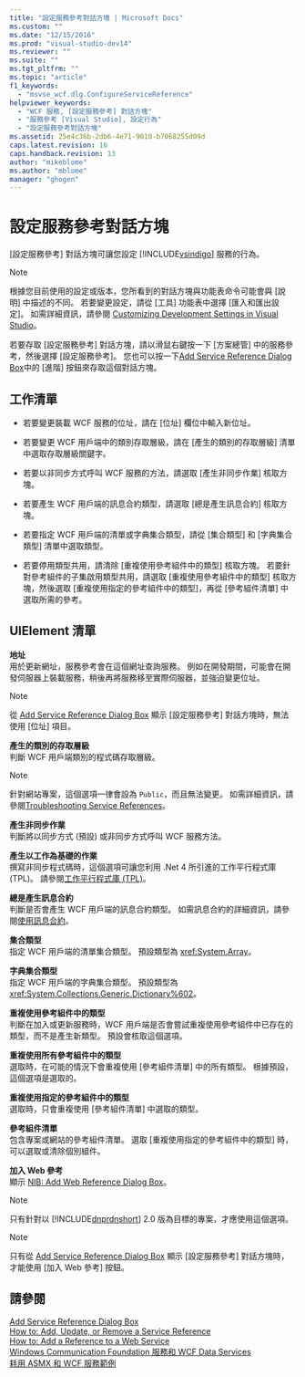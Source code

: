 ```yaml
---
title: "設定服務參考對話方塊 | Microsoft Docs"
ms.custom: ""
ms.date: "12/15/2016"
ms.prod: "visual-studio-dev14"
ms.reviewer: ""
ms.suite: ""
ms.tgt_pltfrm: ""
ms.topic: "article"
f1_keywords: 
  - "msvse_wcf.dlg.ConfigureServiceReference"
helpviewer_keywords: 
  - "WCF 服務, [設定服務參考] 對話方塊"
  - "服務參考 [Visual Studio], 設定行為"
  - "設定服務參考對話方塊"
ms.assetid: 25e4c36b-2db6-4e71-9010-b7068255d09d
caps.latest.revision: 16
caps.handback.revision: 13
author: "mikeblome"
ms.author: "mblome"
manager: "ghogen"
---
```

# 設定服務參考對話方塊
\[設定服務參考\] 對話方塊可讓您設定 [!INCLUDE[vsindigo](../data-tools/includes/vsindigo_md.md)] 服務的行為。  
  
> [!NOTE]
>  根據您目前使用的設定或版本，您所看到的對話方塊與功能表命令可能會與 \[說明\] 中描述的不同。  若要變更設定，請從 \[工具\] 功能表中選擇 \[匯入和匯出設定\]。  如需詳細資訊，請參閱 [Customizing Development Settings in Visual Studio](http://msdn.microsoft.com/zh-tw/22c4debb-4e31-47a8-8f19-16f328d7dcd3)。  
  
 若要存取 \[設定服務參考\] 對話方塊，請以滑鼠右鍵按一下 \[方案總管\] 中的服務參考，然後選擇 \[設定服務參考\]。  您也可以按一下[Add Service Reference Dialog Box](../Topic/Add%20Service%20Reference%20Dialog%20Box.md)中的 \[進階\]  按鈕來存取這個對話方塊。  
  
## 工作清單  
  
-   若要變更裝載 WCF 服務的位址，請在 \[位址\] 欄位中輸入新位址。  
  
-   若要變更 WCF 用戶端中的類別存取層級，請在 \[產生的類別的存取層級\] 清單中選取存取層級關鍵字。  
  
-   若要以非同步方式呼叫 WCF 服務的方法，請選取 \[產生非同步作業\] 核取方塊。  
  
-   若要產生 WCF 用戶端的訊息合約類型，請選取 \[總是產生訊息合約\] 核取方塊。  
  
-   若要指定 WCF 用戶端的清單或字典集合類型，請從 \[集合類型\] 和 \[字典集合類型\] 清單中選取類型。  
  
-   若要停用類型共用，請清除 \[重複使用參考組件中的類型\] 核取方塊。  若要針對參考組件的子集啟用類型共用，請選取 \[重複使用參考組件中的類型\] 核取方塊，然後選取 \[重複使用指定的參考組件中的類型\]，再從 \[參考組件清單\] 中選取所需的參考。  
  
## UIElement 清單  
 **地址**  
 用於更新網址，服務參考會在這個網址查詢服務。  例如在開發期間，可能會在開發伺服器上裝載服務，稍後再將服務移至實際伺服器，並強迫變更位址。  
  
> [!NOTE]
>  從 [Add Service Reference Dialog Box](../Topic/Add%20Service%20Reference%20Dialog%20Box.md) 顯示 \[設定服務參考\] 對話方塊時，無法使用 \[位址\] 項目。  
  
 **產生的類別的存取層級**  
 判斷 WCF 用戶端類別的程式碼存取層級。  
  
> [!NOTE]
>  針對網站專案，這個選項一律會設為 `Public`，而且無法變更。  如需詳細資訊，請參閱[Troubleshooting Service References](../data-tools/troubleshooting-service-references.md)。  
  
 **產生非同步作業**  
 判斷將以同步方式 \(預設\) 或非同步方式呼叫 WCF 服務方法。  
  
 **產生以工作為基礎的作業**  
 撰寫非同步程式碼時，這個選項可讓您利用 .Net 4 所引進的工作平行程式庫 \(TPL\)。  請參閱[工作平行程式庫 \(TPL\)](http://msdn.microsoft.com/library/dd460717.aspx)。  
  
 **總是產生訊息合約**  
 判斷是否會產生 WCF 用戶端的訊息合約類型。  如需訊息合約的詳細資訊，請參閱[使用訊息合約](../Topic/Using%20Message%20Contracts.md)。  
  
 **集合類型**  
 指定 WCF 用戶端的清單集合類型。  預設類型為 <xref:System.Array>。  
  
 **字典集合類型**  
 指定 WCF 用戶端的字典集合類型。  預設類型為 <xref:System.Collections.Generic.Dictionary%602>。  
  
 **重複使用參考組件中的類型**  
 判斷在加入或更新服務時，WCF 用戶端是否會嘗試重複使用參考組件中已存在的類型，而不是產生新類型。  預設會核取這個選項。  
  
 **重複使用所有參考組件中的類型**  
 選取時，在可能的情況下會重複使用 \[參考組件清單\] 中的所有類型。  根據預設，這個選項是選取的。  
  
 **重複使用指定的參考組件中的類型**  
 選取時，只會重複使用 \[參考組件清單\] 中選取的類型。  
  
 **參考組件清單**  
 包含專案或網站的參考組件清單。  選取 \[重複使用指定的參考組件中的類型\] 時，可以選取或清除個別組件。  
  
 **加入 Web 參考**  
 顯示 [NIB: Add Web Reference Dialog Box](http://msdn.microsoft.com/zh-tw/bdf05776-c591-40af-bfd7-e1e2aa1e87b5)。  
  
> [!NOTE]
>  只有針對以 [!INCLUDE[dnprdnshort](../code-quality/includes/dnprdnshort_md.md)] 2.0 版為目標的專案，才應使用這個選項。  
  
> [!NOTE]
>  只有從 [Add Service Reference Dialog Box](../Topic/Add%20Service%20Reference%20Dialog%20Box.md) 顯示 \[設定服務參考\] 對話方塊時，才能使用 \[加入 Web 參考\] 按鈕。  
  
## 請參閱  
 [Add Service Reference Dialog Box](../Topic/Add%20Service%20Reference%20Dialog%20Box.md)   
 [How to: Add, Update, or Remove a Service Reference](../Topic/How%20to:%20Add,%20Update,%20or%20Remove%20a%20Service%20Reference.md)   
 [How to: Add a Reference to a Web Service](../Topic/How%20to:%20Add%20a%20Reference%20to%20a%20Web%20Service.md)   
 [Windows Communication Foundation 服務和 WCF Data Services](../data-tools/configure-service-reference-dialog-box.md)   
 [耗用 ASMX 和 WCF 服務範例](http://msdn.microsoft.com/zh-tw/788ddf2c-2ac1-416b-8789-2fbb1e29b8fe)
